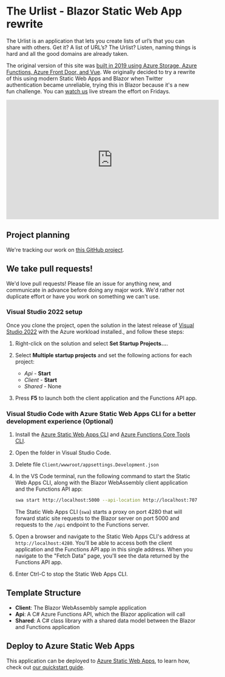 # The Urlist - Blazor Static Web App rewrite

The Urlist is an application that lets you create lists of url’s that you can share with others. Get it? A list of URL’s? The Urlist? Listen, naming things is hard and all the good domains are already taken.

The original version of this site was [built in 2019 using Azure Storage, Azure Functions, Azure Front Door, and Vue](https://dev.to/azure/the-urlist-an-application-study-in-serverless-and-azure-2jk1). We originally decided to try a rewrite of this using modern Static Web Apps and Blazor when Twitter authentication became unreliable, trying this in Blazor because it's a new fun challenge. You can [watch us](https://aka.ms/burke-learns-blazor) live stream the effort on Fridays.

<iframe width="560" height="315" src="https://www.youtube.com/embed/videoseries?si=koSxpdouQfVYALYv&amp;list=PLdo4fOcmZ0oUH9Xzat88XaDvVQOdC8iU_" title="YouTube video player" frameborder="0" allow="accelerometer; autoplay; clipboard-write; encrypted-media; gyroscope; picture-in-picture; web-share" allowfullscreen></iframe>

## Project planning

We're tracking our work on [this GitHub project](https://github.com/orgs/the-urlist/projects/2).

## We take pull requests!

We'd love pull requests! Please file an issue for anything new, and communicate in advance before doing any major work. We'd rather not duplicate effort or have you work on something we can't use.

### Visual Studio 2022 setup

Once you clone the project, open the solution in the latest release of [Visual Studio 2022](https://visualstudio.microsoft.com/vs/) with the Azure workload installed., and follow these steps:

1. Right-click on the solution and select **Set Startup Projects...**.

1. Select **Multiple startup projects** and set the following actions for each project:
    - *Api* - **Start**
    - *Client* - **Start**
    - *Shared* - None

1. Press **F5** to launch both the client application and the Functions API app.

### Visual Studio Code with Azure Static Web Apps CLI for a better development experience (Optional)

1. Install the [Azure Static Web Apps CLI](https://www.npmjs.com/package/@azure/static-web-apps-cli) and [Azure Functions Core Tools CLI](https://www.npmjs.com/package/azure-functions-core-tools).

1. Open the folder in Visual Studio Code.

1. Delete file `Client/wwwroot/appsettings.Development.json`

1. In the VS Code terminal, run the following command to start the Static Web Apps CLI, along with the Blazor WebAssembly client application and the Functions API app:

    ```bash
    swa start http://localhost:5000 --api-location http://localhost:7071
    ```

    The Static Web Apps CLI (`swa`) starts a proxy on port 4280 that will forward static site requests to the Blazor server on port 5000 and requests to the `/api` endpoint to the Functions server. 

1. Open a browser and navigate to the Static Web Apps CLI's address at `http://localhost:4280`. You'll be able to access both the client application and the Functions API app in this single address. When you navigate to the "Fetch Data" page, you'll see the data returned by the Functions API app.

1. Enter Ctrl-C to stop the Static Web Apps CLI.

## Template Structure

- **Client**: The Blazor WebAssembly sample application
- **Api**: A C# Azure Functions API, which the Blazor application will call
- **Shared**: A C# class library with a shared data model between the Blazor and Functions application

## Deploy to Azure Static Web Apps

This application can be deployed to [Azure Static Web Apps](https://docs.microsoft.com/azure/static-web-apps), to learn how, check out [our quickstart guide](https://aka.ms/blazor-swa/quickstart).

